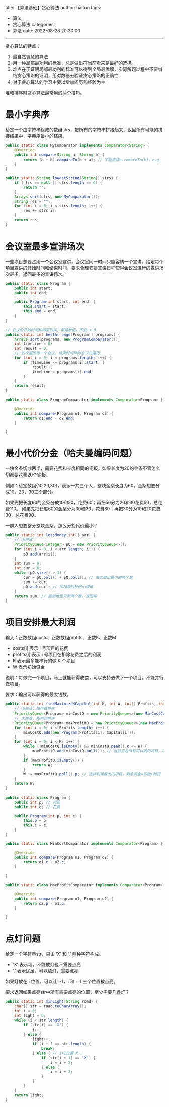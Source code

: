 title: 【算法基础】贪心算法
author: haifun
tags:
  - 算法
  - 贪心算法
categories:
  - 算法
date: 2022-08-28 20:30:00

---

贪心算法的特点：
1. 最自然智慧的算法
2. 用一种局部最功利的标准，总是做出在当前看来是最好的选择。
3. 难点在于证明局部最功利的标准可以得到全局最优解，实际解题过程中不要纠结贪心策略的证明，用对数器去验证贪心策略的正确性
4. 对于贪心算法的学习主要以增加阅历和经验为主

堆和排序时贪心算法最常用的两个技巧。

# 最小字典序

给定一个由字符串组成的数组strs，把所有的字符串拼接起来，返回所有可能的拼接结果中，字典序最小的结果。

```java
public static class MyComparator implements Comparator<String> {
    @Override
    public int compare(String a, String b) {
        return (a + b).compareTo(b + a); // 不能直接a.comareTo(b)，e.g. a=b，b=ba，得到bba，正确结果bab
    }
}

public static String lowestString(String[] strs) {
    if (strs == null || strs.length == 0) {
        return "";
    }
    Arrays.sort(strs, new MyComparator());
    String res = "";
    for (int i = 0; i < strs.length; i++) {
        res += strs[i];
    }
    return res;
}
```

# 会议室最多宣讲场次

一些项目想要占用一个会议室宣讲，会议室同一时间只能容纳一个宣讲，给定每个项目宣讲的开始时间和结束时间，要求合理安排宣讲日程使得会议室进行的宣讲场次最多，返回最多的宣讲场次。

```java
public static class Program {
	public int start;
	public int end;

	public Program(int start, int end) {
		this.start = start;
		this.end = end;
	}
}

// 会议的开始时间和结束时间，都是数值，不会 < 0
public static int bestArrange(Program[] programs) {
	Arrays.sort(programs, new ProgramComparator());
	int timeLine = 0;
	int result = 0;
	// 依次遍历每一个会议，结束时间早的会议先遍历
	for (int i = 0; i < programs.length; i++) {
		if (timeLine <= programs[i].start) {
			result++;
			timeLine = programs[i].end;
		}
	}
	return result;
}

public static class ProgramComparator implements Comparator<Program> {

	@Override
	public int compare(Program o1, Program o2) {
		return o1.end - o2.end;
	}

}
```

# 最小代价分金（哈夫曼编码问题）

一块金条切成两半，需要花费和长度相同的铜板。如果长度为20的金条不管怎么切都要花费20个铜板。

例如：给定数组{10,20,30}，表示一共三个人，整块金条长度为60，金条想要分成10，20，30三个部分。

如果先把长度60的金条分成10和50，花费60；再把50分为20和30花费50，总花费110。
如果先把长度60的金条分为30和30，花费60；再把30分为10和20花费30，总花费90。

一群人想要整分整块金条，怎么分割代价最小？

```java
public static int lessMoney(int[] arr) {
    // 小根堆
    PriorityQueue<Integer> pQ = new PriorityQueue<>();
    for (int i = 0; i < arr.length; i++) {
        pQ.add(arr[i]);
    }
    int sum = 0;
    int cur = 0;
    while (pQ.size() > 1) {
        cur = pQ.poll() + pQ.poll(); // 每次取出最小的两个数
        sum += cur;
        pQ.add(cur); // 加起来后放回小根堆
    }
    return sum; // 直到堆里只剩两个数，返回和
}
```

# 项目安排最大利润

输入：正数数组costs、正数数组profits、正数K、正数M

- costs[i] 表示 i 号项目的花费
- profits[i] 表示 i 号项目在扣除花费之后的利润
- K 表示最多能串行的做 K 个项目
- W 表示初始资金

说明：每做完一个项目，马上就能获得收益，可以支持去做下一个项目。不能并行做项目。

要求：输出可以获得的最大钱数。

```java
public static int findMaximizedCapital(int K, int W, int[] Profits, int[] Capital) {
    // 小根堆，按花费排序
    PriorityQueue<Program> minCostQ = new PriorityQueue<>(new MinCostComparator());
    // 大根堆，按利润排序
    PriorityQueue<Program> maxProfitQ = new PriorityQueue<>(new MaxProfitComparator());
    for (int i = 0; i < Profits.length; i++) {
        minCostQ.add(new Program(Profits[i], Capital[i]));
    }
    for (int i = 0; i < K; i++) {
        while (!minCostQ.isEmpty() && minCostQ.peek().c <= W) {
            maxProfitQ.add(minCostQ.poll()); // 当前资金所有可以做的项目，加入利润大根堆
        }
        if (maxProfitQ.isEmpty()) {
            return W;
        }
        W += maxProfitQ.poll().p; // 选择利润最大的项目，剩余资金=初始+利润
    }
    return W;
}

public static class Program {
    public int p; // 利润
    public int c; // 花费

    public Program(int p, int c) {
        this.p = p;
        this.c = c;
    }
}

public static class MinCostComparator implements Comparator<Program> {

    @Override
    public int compare(Program o1, Program o2) {
        return o1.c - o2.c;
    }

}

public static class MaxProfitComparator implements Comparator<Program> {

    @Override
    public int compare(Program o1, Program o2) {
        return o2.p - o1.p;
    }

}
```

# 点灯问题

给定一个字符串str，只由 ‘X’ 和 ‘.’ 两种字符构成。

- ‘X’ 表示墙，不能放灯也不需要点亮
- ‘.’ 表示民居，可以放灯，需要点亮

如果灯放在 i 位置，可以让 i-1，i 和 i+1 三个位置被点亮。

要求返回如果点亮str中所有需要点亮的位置，至少需要几盏灯？

```java
public static int minLight(String road) {
	char[] str = road.toCharArray();
	int i = 0;
	int light = 0;
	while (i < str.length) {
		if (str[i] == 'X') {
			i++;
		} else {
			light++;
			if (i + 1 == str.length) {
				break;
			} else { // i+1位置 X .
				if (str[i + 1] == 'X') {
					i = i + 2;
				} else {
					i = i + 3;
				}
			}
		}
	}
	return light;
}
```
